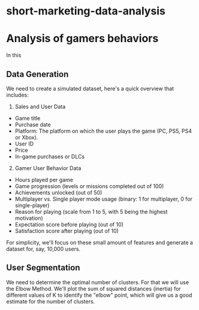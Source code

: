 # short-marketing-data-analysis
# Analysis of gamers behaviors
In this 

## Data Generation
We need to create a simulated dataset, here's a quick overview  that includes:

1) Sales and User Data

- Game title 
- Purchase date
- Platform: The platform on which the user plays the game (PC, PS5, PS4 or Xbox).
- User ID
- Price
- In-game purchases or DLCs
  
2) Gamer User Behavior Data

- Hours played per game
- Game progression (levels or missions completed out of 100)
- Achievements unlocked (out of 50)
- Multiplayer vs. Single player mode usage (binary: 1 for multiplayer, 0 for single-player) 
- Reason for playing (scale from 1 to 5, with 5 being the highest motivation)
- Expectation score before playing (out of 10)
- Satisfaction score after playing (out of 10)

For simplicity, we'll focus on these small amount of features and generate a dataset for, say, 10,000 users.

## User Segmentation
We need to determine the optimal number of clusters. For that we will use the Elbow Method. We'll plot the sum of squared distances (inertia) for different values of K to identify the "elbow" point, which will give us a good estimate for the number of clusters.​